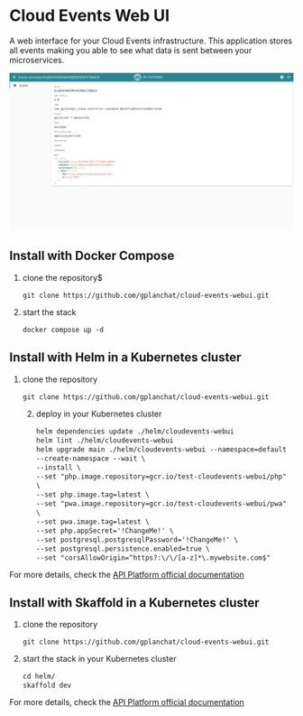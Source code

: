 Cloud Events Web UI
===

A web interface for your Cloud Events infrastructure. This application stores all events making you able to see what data is sent between your microservices. 

![Events view page](assets/events-view-screencapture.png)

## Install with Docker Compose

1. clone the repository$
    ```shell
    git clone https://github.com/gplanchat/cloud-events-webui.git
    ```
2. start the stack
    ```shell
    docker compose up -d
    ```

## Install with Helm in a Kubernetes cluster

1. clone the repository
    ```shell
    git clone https://github.com/gplanchat/cloud-events-webui.git
    ```
   2. deploy in your Kubernetes cluster
       ```shell
       helm dependencies update ./helm/cloudevents-webui
       helm lint ./helm/cloudevents-webui
       helm upgrade main ./helm/cloudevents-webui --namespace=default --create-namespace --wait \
       --install \
       --set "php.image.repository=gcr.io/test-cloudevents-webui/php" \
       --set php.image.tag=latest \
       --set "pwa.image.repository=gcr.io/test-cloudevents-webui/pwa" \
       --set pwa.image.tag=latest \
       --set php.appSecret='!ChangeMe!' \
       --set postgresql.postgresqlPassword='!ChangeMe!' \
       --set postgresql.persistence.enabled=true \
       --set "corsAllowOrigin=^https?:\/\/[a-z]*\.mywebsite.com$"
       ```

For more details, check the [API Platform official documentation](https://api-platform.com/docs/deployment/kubernetes/)

## Install with Skaffold in a Kubernetes cluster

1. clone the repository
    ```shell
    git clone https://github.com/gplanchat/cloud-events-webui.git
    ```
2. start the stack in your Kubernetes cluster
    ```shell
    cd helm/
    skaffold dev
    ```

For more details, check the [API Platform official documentation](https://api-platform.com/docs/deployment/minikube/)
